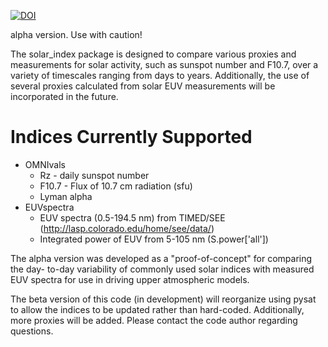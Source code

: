 [![DOI](https://zenodo.org/badge/111730061.svg)](https://zenodo.org/badge/latestdoi/111730061)

alpha version.  Use with caution!

The solar_index package is designed to compare various proxies and measurements
for solar activity, such as sunspot number and F10.7, over a variety of
timescales ranging from days to years.  Additionally, the use of several
proxies calculated from solar EUV measurements will be incorporated in the
future.

# Indices Currently Supported
* OMNIvals
  * Rz - daily sunspot number
  * F10.7 - Flux of 10.7 cm radiation (sfu)
  * Lyman alpha
* EUVspectra
  * EUV spectra (0.5-194.5 nm) from TIMED/SEE (http://lasp.colorado.edu/home/see/data/)
  * Integrated power of EUV from 5-105 nm (S.power['all'])

The alpha version was developed as a "proof-of-concept" for comparing the day-
to-day variability of commonly used solar indices with measured EUV spectra
for use in driving upper atmospheric models.

The beta version of this code (in development) will reorganize using pysat to
allow the indices to be updated rather than hard-coded.  Additionally, more
proxies will be added.  Please contact the code author regarding questions.
